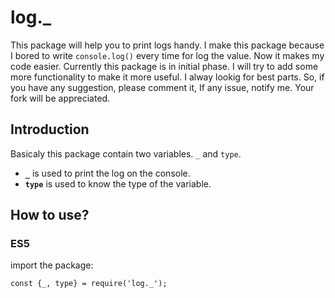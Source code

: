 # **log._**
This package will help you to print logs handy. I make this package because I bored to write `console.log()` every time for log the value. Now it makes my code easier. Currently this package is in initial phase. I will try to add some more functionality to make it more useful. I alway lookig for best parts. So, if you have any suggestion, please comment it, If any issue, notify me. Your fork will be appreciated.

## **Introduction**
Basicaly this package contain two variables. `_` and `type`.

* **`_`** is used to print the log on the console.
* **`type`** is used to know the type of the variable.

## **How to use?**

### **ES5**

import the package:

    const {_, type} = require('log._');